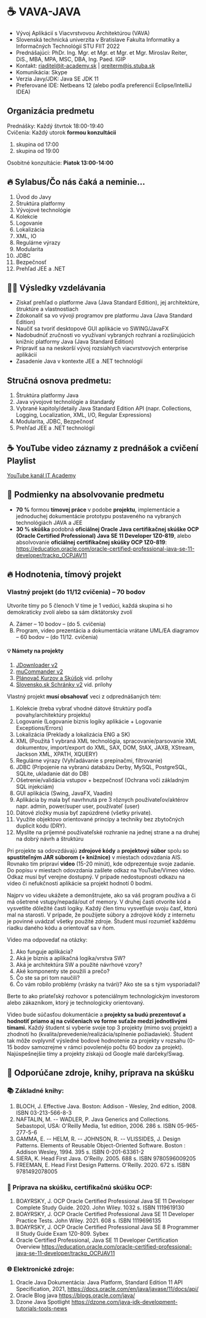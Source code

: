 # ☕ VAVA-JAVA
* Vývoj Aplikácií s Viacvrstvovou Architektúrou (VAVA) 
* Slovenská technická univerzita v Bratislave Fakulta Informatiky a Informačných Technológií STU FIIT 2022
* Prednášajúci: PhDr. Ing. Mgr. et Mgr. et Mgr. et Mgr. Miroslav Reiter, DiS., MBA, MPA, MSC, DBA, Ing. Paed. IGIP
* Kontakt: riaditel@it-academy.sk | qreiterm@is.stuba.sk
* Komunikácia: Skype
* Verzia Javy/JDK: Java SE JDK 11
* Preferované IDE: Netbeans 12 (alebo podľa preferencií Eclipse/IntelliJ IDEA)

## Organizácia predmetu
Prednášky: Každý štvrtok 18:00-19:40  
Cvičenia: Každý utorok **formou konzultácii**
1. skupina od 17:00
2. skupina od 19:00

Osobitné konzultácie: **Piatok 13:00-14:00**

## 🔥 Sylabus/Čo nás čaká a neminie...
1. Úvod do Javy
1. Štruktúra platformy
1. Vývojové technológie
1. Kolekcie
1. Logovanie
1. Lokalizácia
1. XML, IO
1. Regulárne výrazy
1. Modularita
1. JDBC
1. Bezpečnosť
1. Prehľad JEE a .NET

## 👨‍🏫 Výsledky vzdelávania
* Získať prehľad o platforme Java (Java Standard Edition), jej architektúre, štruktúre a vlastnostiach
* Zdokonaliť sa vo vývoji programov pre platformu Java (Java Standard Edition)
* Naučiť sa tvoriť desktopové GUI aplikácie vo SWING/JavaFX
* Nadobudnúť zručnosti vo využívaní vybraných rozhraní a rozširujúcich knižníc platformy Java (Java Standard Edition)
* Pripraviť sa na neskorší vývoj rozsiahlych viacvrstvových enterprise aplikácií
* Zasadenie Java v kontexte JEE a .NET technológií

## Stručná osnova predmetu:
1. Štruktúra platformy Java
2. Java vývojové technológie a štandardy
3. Vybrané kapitoly/detaily Java Standard Edition API (napr. Collections, Logging, Localization, XML, I/O, Regular Expressions)
4. Modularita, JDBC, Bezpečnosť
5. Prehľad JEE a .NET technológií

## ☕ YouTube video záznamy z prednášok a cvičení Playlist
[YouTube kanál IT Academy](https://www.youtube.com/watch?v=0aV5g2rQCl8&list=PLIu_ZdHo7Pk8VkVfUW06vbZGtzxF9GR24)

## 🥇 Podmienky na absolvovanie predmetu
* **70 %** formou **tímovej práce** v podobe **projektu**, implementácie a jednoduchej dokumentácie prototypu postaveného na vybraných technológiách JAVA a JEE 
* **30 % skúška** podobná **oficiálnej Oracle Java certifikačnej skúške OCP (Oracle Certified Professional) Java SE 11 Developer 1Z0-819**, alebo absolvovanie **oficiálnej** **certifikačnej skúšky OCP 1Z0-819**: https://education.oracle.com/oracle-certified-professional-java-se-11-developer/trackp_OCPJAV11

## 🔥 Hodnotenia, tímový projekt
### Vlastný projekt (do 11/12 cvičenia) – 70 bodov
Utvoríte tímy po 5 členoch
V tíme je 1 vedúci, každá skupina si ho demokraticky zvolí alebo sa sám diktátorsky zvolí

<ol type="A">
  <li>Zámer – 10 bodov – (do 5. cvičenia)</li>
  <li>Program, video prezentácia a dokumentácia vrátane UML/EA diagramov – 60 bodov – (do 11/12. cvičenia) </li>
</ol>

#### 💡 Námety na projekty
1. [JDownloader v2](https://jdownloader.org/)
1. [muCommander v2](https://www.mucommander.com/)
1. [Plánovač Kurzov a Skúšok](https://home.pearsonvue.com/) vid. prílohy
1. [Slovensko.sk Schránky v2](https://www.slovensko.sk/sk/titulna-stranka) vid. prílohy

Vlastný projekt **musí obsahovať** veci z odprednášaných tém: 
1. Kolekcie (treba vybrať vhodné dátové štruktúry podľa povahy/architektúry projektu)
1. Logovanie (Logovanie biznis logiky aplikácie + Logovanie Exceptions/Errors)
1. Lokalizácia (Preklady a lokalizácia ENG a SK)
1. XML (Použitá 1 vybraná XML technológia, spracovanie/parsovanie XML dokumentov, import/export do XML, SAX, DOM, StAX, JAXB, XStream, Jackson XML, XPATH, XQUERY)
1. Regulárne výrazy (Vyhľadávanie s prepínačmi, filtrovanie)
1. JDBC (Pripojenie na vybranú databázu Derby, MySQL, PostgreSQL, SQLite, ukladanie dát do DB)
1. Ošetrenie/validácia vstupov + bezpečnosť (Ochrana voči základným SQL injekciám)
1. GUI aplikácia (Swing, JavaFX, Vaadin) 
2. Aplikácia by mala byť navrhnutá pre 3 rôznych používateľov/aktérov napr. admin, power/super user, používateľ (user)
3. Dátové zložky musia byť zapúzdrené (všetky private). 
4. Využite objektovo orientované princípy a techniky bez zbytočných duplicít kódu (DRY).
5. Myslite na príjemné používateľské rozhranie na jednej strane a na druhej na dobrý návrh a štruktúru

Pri projekte sa odovzdávajú **zdrojové kódy** a **projektový súbor** spolu so **spustiteľným JAR súborom (+ knižnice)** v miestach odovzdania AIS.
Rovnako tím pripraví **video** (15-20 minút), kde odprezentuje svoje zadanie. Do popisu v miestach odovzdania zašlete odkaz na YouTube/Vimeo video. Odkaz musí byť verejne dostupný. V prípade nedostupnosti odkazu na video či nefukčnosti aplikácie sa projekt hodnotí 0 bodmi.

Najprv vo videu ukážete a demonštrujete, ako sa váš program používa a či má ošetrené vstupy/nepadá/out of memory. V druhej časti otvoríte kód a vysvetlíte dôležité časti logiky.
Každý člen tímu vysvetľuje svoju časť, ktorú mal na starosti. V prípade, že použijete súbory a zdrojové kódy z internetu je povinné uvádzať všetky použité zdroje. Študent musí rozumieť každému riadku daného kódu a orientovať sa v ňom.

Video ma odpovedať na otázky: 
1. Ako funguje aplikácia? 
2. Aká je biznis a aplikačná logika/vrstva SW?
3. Aká je architektúra SW a použité návrhové vzory?
4. Aké komponenty ste použili a prečo?
5. Čo ste sa pri tom naučili? 
6. Čo vám robilo problémy (vrásky na tvári)? Ako ste sa s tým vysporiadali?

Berte to ako priateľský rozhovor s potenciálnym technologickým investorom alebo zákazníkom, ktorý je technologicky orientovaný.

Video bude súčasťou dokumentácie a **projekty sa budú prezentovať a hodnotiť priamo aj na cvičeniach vo forme suťaže medzi jednotlivými tímami.** Každý študent si vyberie svoje top 3 projekty (mimo svoj projekt) a zhodnotí ho (kvalita/prevedenie/realizácia/splnenie požiadaviek). Študent tak môže ovplyvniť výsledné bodové hodnotenie za projekty v rozsahu (0-15 bodov samozrejme v rámci povolenéjo počtu 60 bodov za projekt). Najúspešnejšie tímy a projekty získajú od Google malé darčeky/Swag.  

## 📰 Odporúčane zdroje, knihy, príprava na skúšku
### 📚 Základné knihy:
1. BLOCH, J. Effective Java. Boston: Addison - Wesley, 2nd edition, 2008. ISBN 03-213-566-8-3
1. NAFTALIN, M. -- WADLER, P. Java Generics and Collections. Sebastopol, USA: O'Reilly Media, 1st edition, 2006. 286 s. ISBN 05-965-277-5-6
1. GAMMA, E. -- HELM, R. -- JOHNSON, R. -- VLISSIDES, J. Design Patterns. Elements of Reusable Object-Oriented Software. Boston : Addison Wesley, 1994. 395 s. ISBN 0-201-63361-2
1. SIERA, K. Head First Java. O'Reilly. 2005. 688 s. ISBN 9780596009205
1. FREEMAN, E. Head First Design Patterns. O'Reilly.  2020. 672 s. ISBN 9781492078005

### 💼 Príprava na skúšku, certifikačnú skúšku OCP:
1. BOAYRSKY, J. OCP Oracle Certified Professional Java SE 11 Developer Complete Study Guide. 2020. John Wiley. 1032 s. ISBN 1119619130
2. BOAYRSKY, J. OCP Oracle Certified Professional Java SE 11 Developer Practice Tests. John Wiley. 2021. 608 s. ISBN 1119696135
3. BOAYRSKY, J. OCP Oracle Certified Professional Java SE 8 Programmer II Study Guide Exam 1Z0-809. Sybex
4. Oracle Certified Professional, Java SE 11 Developer Certification Overview https://education.oracle.com/oracle-certified-professional-java-se-11-developer/trackp_OCPJAV11

### 🌐 Elektronické zdroje:
1. Oracle Java Dokumentácia: Java Platform, Standard Edition 11 API Specification, 2021, https://docs.oracle.com/en/java/javase/11/docs/api/
1. Oracle Blog java https://blogs.oracle.com/java/
1. Dzone Java Spotlight https://dzone.com/java-jdk-development-tutorials-tools-news
